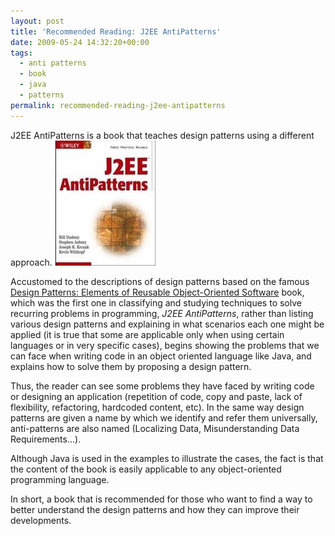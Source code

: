 ```yaml
---
layout: post
title: 'Recommended Reading: J2EE AntiPatterns'
date: 2009-05-24 14:32:20+00:00
tags:
  - anti patterns
  - book
  - java
  - patterns
permalink: recommended-reading-j2ee-antipatterns
---
```


J2EE AntiPatterns is a book that teaches design patterns using a different approach.
![j2ee-antipatterns](/assets/images/posts/j2ee-antipatterns.jpg)
<!-- more -->
Accustomed to the descriptions of design patterns based on the famous [Design Patterns: Elements of Reusable Object-Oriented Software](https://en.wikipedia.org/wiki/Design_Patterns) book, which was the first one in classifying and studying techniques to solve recurring problems in programming, _J2EE AntiPatterns_, rather than listing various design patterns and explaining in what scenarios each one might be applied (it is true that some are applicable only when using certain languages or in very specific cases), begins showing the problems that we can face when writing code in an object oriented language like Java, and explains how to solve them by proposing a design pattern.

Thus, the reader can see some problems they have faced by writing code or designing an application (repetition of code, copy and paste, lack of flexibility, refactoring, hardcoded content, etc). In the same way design patterns are given a name by which we identify and refer them universally, anti-patterns are also named (Localizing Data, Misunderstanding Data Requirements...).

Although Java is used in the examples to illustrate the cases, the fact is that the content of the book is easily applicable to any object-oriented programming language.

In short, a book that is recommended for those who want to find a way to better understand the design patterns and how they can improve their developments.
